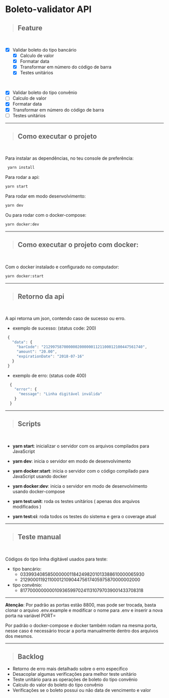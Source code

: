# **Boleto-validator API**

> ## Feature
<br />

- [X] Validar boleto do tipo bancário
  - [X] Calculo de valor
  - [X] Formatar data
  - [X] Transformar em número do código de barra
  - [X] Testes unitários

<br />

- [X]  Validar boleto do tipo convênio
  - [ ] Calculo de valor
  - [X] Formatar data
  - [X] Transformar em número do código de barra
  - [ ] Testes unitários

---
> ## Como executar o projeto
<br />

Para instalar as dependências, no teu console de preferência:
 ```bash
  yarn install
  ```

Para rodar a api:
 ```bash
 yarn start
 ```

Para rodar em modo desenvolvimento: 

 ```bash
 yarn dev
 ```

Ou para rodar com o docker-compose:

```bash
yarn docker:dev
```

---


> ## Como executar o projeto com docker:
<br />

  Com o docker instalado e configurado no computador:
  ```bash
  yarn docker:start
  ```

---

> ## Retorno da api
<br />

A api retorna um json, contendo caso de sucesso ou erro.

 - exemplo de sucesso: (status code: 200)
 ```js
  {
    "data": {
      "barCode": "21299758700000020000001121100012100447561740",
      "amount": "20.00",
      "expirationDate": "2018-07-16"
    }
  }
 ```
 - exemplo de erro: (status code 400)
```js
  {
    "error": {
      "message": "Linha digitável inválida"
    }
  }
 ```
---

> ## Scripts
<br />

- **yarn start**: inicializar o servidor com os arquivos compilados para JavaScript

- **yarn dev**: inicia o servidor em modo de desenvolvimento

- **yarn docker:start**: inicia o servidor com o código compilado para JavaScript usando docker

- **yarn docker:dev**: inicia o servidor em modo de desenvolvimento usando docker-compose

- **yarn test:unit**: roda os testes unitários ( apenas dos arquivos modificados )

- **yarn test:ci**: roda todos os testes do sistema e gera o coverage atual
---
> ## Teste manual

<br />

Códigos do tipo linha digitável usados para teste:
 - tipo bancário:
    - 03399340858500000011842498201013388610000065930
    - 21290001192110001210904475617405975870000002000
  - tipo convênio:
    - 817700000000010936599702411310797039001433708318
---
**Atenção**:
Por padrão as portas estão 8800, mas pode ser trocada, basta clonar o arquivo .env.example e modificar o nome para .env e inserir a nova porta na variável PORT=

Por padrão o docker-compose e docker também rodam na mesma porta, nesse caso é necessário trocar a porta manualmente dentro dos arquivos dos mesmos.

---

> ## Backlog 

- Retorno de erro mais detalhado sobre o erro específico
- Desacoplar algumas verificações para melhor teste unitário
- Teste unitário para as operações de boleto do tipo convênio
- Calculo do valor do boleto do tipo convênio
- Verificações se o boleto possui ou não data de vencimento e valor